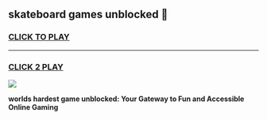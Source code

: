 
## skateboard games unblocked 👋
<h3>
<a href="https://premium.freeplayer.one?title=skateboard_games_unblocked&ref=13F">CLICK TO PLAY</a></h3>
<hr>

<h3>
<a href="https://premium.freeplayer.one?title=skateboard_games_unblocked&ref=13F">CLICK 2 PLAY</a>
  
</h3>

<a href="https://premium.freeplayer.one?title=skateboard_games_unblocked&ref=12F/"><img src="https://clearcache.store/games.png"></a>


**worlds hardest game unblocked: Your Gateway to Fun and Accessible Online Gaming**
